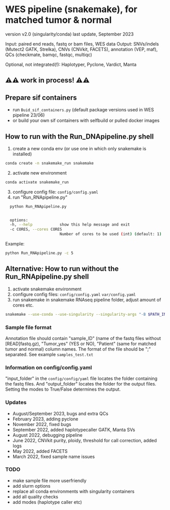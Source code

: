 # WES pipeline (snakemake), for matched tumor & normal
version v2.0 (singularity/conda)
last update, September 2023

Input: paired end  reads, fastq or bam files, WES data
Output: SNVs/indels (Mutect2 GATK, Strelka), CNVs (CNVkit, FACETS), annotation (VEP, maf), QCs (checkmate, bamqc, fastqc, multiqc)

Optional, not integrated(!): Haplotyper, Pyclone, Vardict, Manta

## ⚠️⚠️ work in process! ⚠️⚠️ ##

## Prepare sif containers
- run `Buid_sif_containers.py` (default package versions used in WES pipeline 23/06)
- or build your own sif containers with selfbuild or pulled docker images


## How to run with the Run_DNApipeline.py shell
1. create a new conda env (or use one in which only snakemake is installed)
```bash
conda create -n snakemake_run snakemake
```
2. activate new environment
```bash
conda activate snakemake_run
```
3. configure config file:
`config/config.yaml`
4. run "Run_RNApipeline.py"
```bash
  python Run_RNApipeline.py
```

```bash

  options:
  -h, --help            show this help message and exit
  -c CORES, --cores CORES
                        Number of cores to be used (int) (default: 1)
```
Example:
```bash
python Run_RNApipeline.py -c 5
```

## Alternative: How to run without the Run_RNApipeline.py shell
1. activate snakemake environment
2. configure config files:
`config/config.yaml`
`var/config.yaml`
3. run snakemake in snakemake RNAseq pipeline folder, adjust amount of cores
etc. 
```bash
snakemake --use-conda --use-singularity --singularity-args "-B $PATH_INPUT -B $PATH_OUTPUT -B $PATH_REF" --cores 1 -k
```

### Sample file format 
Annotation file should contain "sample_ID" (name of the fastq files without [READ]fastq.gz), "Tumor_yes" (YES or NO), "Patient" (same for matched tumor and normal) column names. The format of the file should be ";" separated. See example `samples_test.txt`

### Information on config/config.yaml
"input_folder" in the `config/config/yaml` file locates the folder containing the fastq files. And "output_folder" locates the folder for the output files. Setting the modes to True/False determines the output.

### Updates
- August/September 2023, bugs and extra QCs
- February 2023, adding pyclone
- November 2022, fixed bugs
- September 2022, added haplotypecaller GATK, Manta SVs
- August 2022, debugging pipeline
- June 2022, CNVkit purity, ploidy, threshold for call correction, added logs
- May 2022, added FACETS
- March 2022, fixed sample name issues

### TODO
- make sample file more userfriendly
- add slurm options
- replace all conda environments with singularity containers
- add all quality checks
- add modes (haplotype caller etc)
